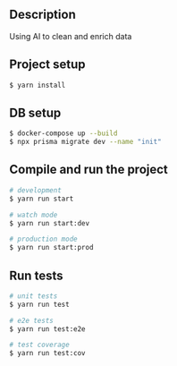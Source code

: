 ## Description

Using AI to clean and enrich data

## Project setup

```bash
$ yarn install
```
## DB setup

```bash
$ docker-compose up --build
$ npx prisma migrate dev --name "init"
```

## Compile and run the project

```bash
# development
$ yarn run start

# watch mode
$ yarn run start:dev

# production mode
$ yarn run start:prod
```

## Run tests

```bash
# unit tests
$ yarn run test

# e2e tests
$ yarn run test:e2e

# test coverage
$ yarn run test:cov
```

